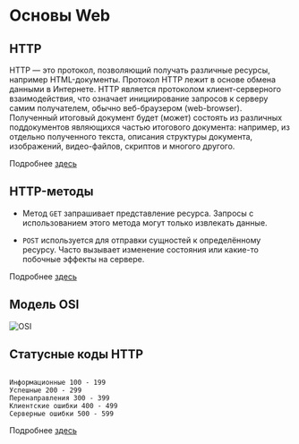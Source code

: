 # Основы Web

## HTTP

HTTP — это протокол, позволяющий получать различные ресурсы, например HTML-документы. Протокол HTTP  лежит в основе обмена данными в Интернете. HTTP является протоколом клиент-серверного взаимодействия, что означает инициирование запросов к серверу самим получателем, обычно веб-браузером (web-browser). Полученный итоговый документ будет (может) состоять из различных поддокументов являющихся частью итогового документа: например, из отдельно полученного текста, описания структуры документа, изображений, видео-файлов, скриптов и многого другого.

Подробнее [здесь](https://developer.mozilla.org/ru/docs/Web/HTTP/Overview)

## HTTP-методы

* Метод ```GET``` запрашивает представление ресурса. Запросы с использованием этого метода могут только извлекать данные.

* ```POST``` используется для отправки сущностей к определённому ресурсу. Часто вызывает изменение состояния или какие-то побочные эффекты на сервере.

Подробнее [здесь](https://developer.mozilla.org/ru/docs/Web/HTTP/Methods)

## Модель OSI

![OSI](https://qastart.by/images/OSI.png)

## Статусные коды HTTP

```Код ответа (состояния) HTTP показывает, был ли успешно выполнен определённый HTTP запрос. Коды сгруппированы в 5 классов:

Информационные 100 - 199
Успешные 200 - 299
Перенаправления 300 - 399
Клиентские ошибки 400 - 499
Серверные ошибки 500 - 599
```
Подробнее [здесь](https://developer.mozilla.org/ru/docs/Web/HTTP/Status)